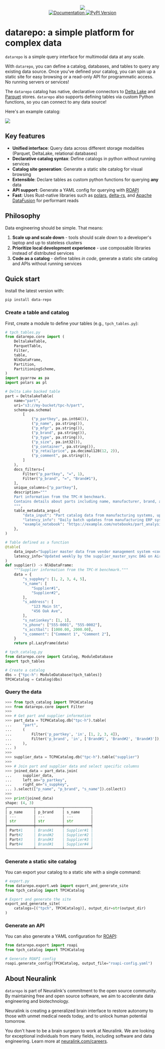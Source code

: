 <!-- Using CSS to hide this on the site, as the logo is already on the nav.-->
<div align="center" class="github-only">
    <img src="images/banner_black.png">
    <br>
    <a href="https://data-repo.io">
        <img src="https://img.shields.io/badge/DOCS-blue?style=for-the-badge" alt="Documentation">
    </a>
    <a href="https://pypi.org/project/data-repository/">
        <img src="https://img.shields.io/pypi/v/data-repository?style=for-the-badge" alt="PyPI Version">
    </a>
</div>

# datarepo: a simple platform for complex data

`datarepo` is a simple query interface for multimodal data at any scale.

With `datarepo`, you can define a catalog, databases, and tables to query any existing data source. Once you've defined your catalog, you can spin up a static site for easy browsing or a read-only API for programmatic access. No running servers or services!

The `datarepo` catalog has native, declarative connectors to [Delta Lake](https://delta.io/) and [Parquet](https://parquet.apache.org/) stores. `datarepo` also supports defining tables via custom Python functions, so you can connect to any data source!

Here's an example catalog:

<div class="github-only">
    <img src="images/catalog.png" />
</div>

<!-- The below comment is replaced by a mkdown hook to insert an iFrame catalog -->
<!-- this is done via hooks because we can't show the iFrame on GitHub, but want to show it on the static site. -->
<!-- mkdocs:iframe -->

## Key features

- **Unified interface**: Query data across different storage modalities (Parquet, DeltaLake, relational databases)
- **Declarative catalog syntax**: Define catalogs in python without running services
- **Catalog site generation**: Generate a static site catalog for visual browsing
- **Extensible**: Declare tables as custom python functions for querying **any** data
- **API support**: Generate a YAML config for querying with [ROAPI](https://github.com/roapi/roapi)
- **Fast**: Uses Rust-native libraries such as [polars](https://github.com/pola-rs/), [delta-rs](https://github.com/delta-io/delta-rs), and [Apache DataFusion](https://github.com/apache/datafusion) for performant reads

## Philosophy
Data engineering should be simple. That means:

1. **Scale up and scale down** - tools should scale down to a developer's laptop and up to stateless clusters
2. **Prioritize local development experience** - use composable libraries instead of distributed services
3. **Code as a catalog** - define tables *in code*, generate a static site catalog and APIs without running services

## Quick start

Install the latest version with:

```bash
pip install data-repo
```

### Create a table and catalog

First, create a module to define your tables (e.g., `tpch_tables.py`):

```python
# tpch_tables.py
from datarepo.core import (
    DeltalakeTable,
    ParquetTable,
    Filter,
    table,
    NlkDataFrame,
    Partition,
    PartitioningScheme,
)
import pyarrow as pa
import polars as pl

# Delta Lake backed table
part = DeltalakeTable(
    name="part",
    uri="s3://my-bucket/tpc-h/part",
    schema=pa.schema(
        [
            ("p_partkey", pa.int64()),
            ("p_name", pa.string()),
            ("p_mfgr", pa.string()),
            ("p_brand", pa.string()),
            ("p_type", pa.string()),
            ("p_size", pa.int32()),
            ("p_container", pa.string()),
            ("p_retailprice", pa.decimal128(12, 2)),
            ("p_comment", pa.string()),
        ]
    ),
    docs_filters=[
        Filter("p_partkey", "=", 1),
        Filter("p_brand", "=", "Brand#1"),
    ],
    unique_columns=["p_partkey"],
    description="""
    Part information from the TPC-H benchmark.
    Contains details about parts including name, manufacturer, brand, and retail price.
    """,
    table_metadata_args={
        "data_input": "Part catalog data from manufacturing systems, updated daily",
        "latency_info": "Daily batch updates from manufacturing ERP system",
        "example_notebook": "https://example.com/notebooks/part_analysis.ipynb",
    },
)

# Table defined as a function
@table(
    data_input="Supplier master data from vendor management system <code>/api/suppliers/master</code> endpoint",
    latency_info="Updated weekly by the supplier_master_sync DAG on Airflow",
)
def supplier() -> NlkDataFrame:
    """Supplier information from the TPC-H benchmark."""
    data = {
        "s_suppkey": [1, 2, 3, 4, 5],
        "s_name": [
            "Supplier#1",
            "Supplier#2",
        ],
        "s_address": [
            "123 Main St",
            "456 Oak Ave",
        ],
        "s_nationkey": [1, 1],
        "s_phone": ["555-0001", "555-0002"],
        "s_acctbal": [1000.00, 2000.00],
        "s_comment": ["Comment 1", "Comment 2"],
    }
    return pl.LazyFrame(data)

```

```python
# tpch_catalog.py
from datarepo.core import Catalog, ModuleDatabase
import tpch_tables

# Create a catalog
dbs = {"tpc-h": ModuleDatabase(tpch_tables)}
TPCHCatalog = Catalog(dbs)
```

### Query the data

```python
>>> from tpch_catalog import TPCHCatalog
>>> from datarepo.core import Filter
>>>
>>> # Get part and supplier information
>>> part_data = TCPHCatalog.db("tpc-h").table(
...     "part",
...     (
...         Filter('p_partkey', 'in', [1, 2, 3, 4]),
...         Filter('p_brand', 'in', ['Brand#1', 'Brand#2', 'Brand#3']),
...     ),
... )
>>>
>>> supplier_data = TCPHCatalog.db("tpc-h").table("supplier")
>>>
>>> # Join part and supplier data and select specific columns
>>> joined_data = part_data.join(
...     supplier_data,
...     left_on="p_partkey",
...     right_on="s_suppkey",
... ).select(["p_name", "p_brand", "s_name"]).collect()
>>>
>>> print(joined_data)
shape: (4, 3)
┌────────────┬────────────┬────────────┐
│ p_name     │ p_brand    │ s_name     │
│ ---        │ ---        │ ---        │
│ str        │ str        │ str        │
╞════════════╪════════════╪════════════╡
│ Part#1     │ Brand#1    │ Supplier#1 │
│ Part#2     │ Brand#2    │ Supplier#2 │
│ Part#3     │ Brand#3    │ Supplier#3 │
│ Part#4     │ Brand#1    │ Supplier#4 │
└────────────┴────────────┴────────────┘
```

### Generate a static site catalog
You can export your catalog to a static site with a single command:

```python
# export.py
from datarepo.export.web import export_and_generate_site
from tpch_catalog import TPCHCatalog

# Export and generate the site
export_and_generate_site(
    catalogs=[("tpch", TPCHCatalog)], output_dir=str(output_dir)
)
```


### Generate an API

You can also generate a YAML configuration for [ROAPI](https://github.com/roapi/roapi):

```python
from datarepo.export import roapi
from tpch_catalog import TPCHCatalog

# Generate ROAPI config
roapi.generate_config(TPCHCatalog, output_file="roapi-config.yaml")
```

## About Neuralink

`datarepo` is part of Neuralink's commitment to the open source community. By maintaining free and open source software, we aim to accelerate data engineering and biotechnology.

Neuralink is creating a generalized brain interface to restore autonomy to those with unmet medical needs today, and to unlock human potential tomorrow.

You don't have to be a brain surgeon to work at Neuralink. We are looking for exceptional individuals from many fields, including software and data engineering. Learn more at [neuralink.com/careers](https://neuralink.com/careers/).
